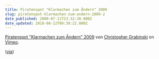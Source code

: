 ```yaml
---
title: Piratenspot "Klarmachen zum Ändern" 2009
slug: piratenspot-klarmachen-zum-andern-2009-2
date_published: 2009-07-11T23:32:30.000Z
date_updated: 2018-08-22T09:39:22.000Z
---
```


[Piratenspot "Klarmachen zum Ändern" 2009](http://vimeo.com/5554337) von [Christopher Grabinski](http://vimeo.com/user2019318) on [Vimeo](http://vimeo.com).

([via](http://twitter.com/timpritlove/status/2590007535))

